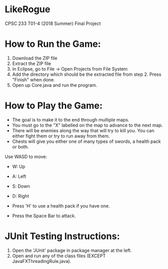 # LikeRogue
CPSC 233 T01-4 (2018 Summer) Final Project

# How to Run the Game:
1. Download the ZIP file
2. Extract the ZIP file
3. In Eclipse, go to File -> Open Projects from File System
4. Add the directory which should be the extracted file from step 2. Press "Finish" when done.
5. Open up Core.java and run the program.

# How to Play the Game:
- The goal is to make it to the end through multiple maps.
- You must go to the "X" labelled on the map to advance to the next map.
- There will be enemies along the way that will try to kill you. You can either fight them or try to run away from them.
- Chests will give you either one of many types of swords, a health pack or both.

Use WASD to move:
- W: Up
- A: Left
- S: Down
- D: Right

- Press 'H' to use a health pack if you have one.
- Press the Space Bar to attack.

# JUnit Testing Instructions:
1. Open the 'JUnit' package in package manager at the left.
2. Open and run any of the class files (EXCEPT JavaFXThreadingRule.java).
